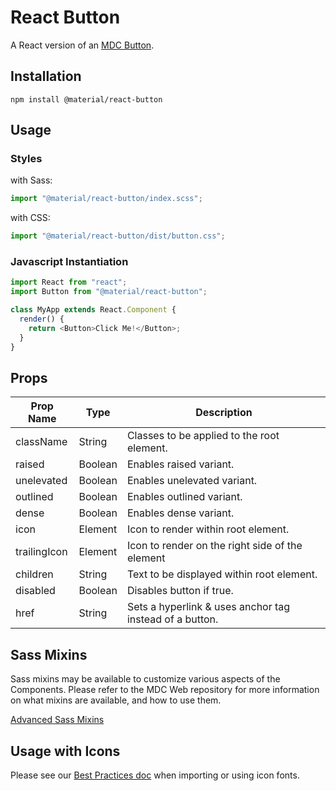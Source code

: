 # React Button

A React version of an [MDC Button](https://github.com/material-components/material-components-web/tree/master/packages/mdc-button).

## Installation

```
npm install @material/react-button
```

## Usage

### Styles

with Sass:

```js
import "@material/react-button/index.scss";
```

with CSS:

```js
import "@material/react-button/dist/button.css";
```

### Javascript Instantiation

```js
import React from "react";
import Button from "@material/react-button";

class MyApp extends React.Component {
  render() {
    return <Button>Click Me!</Button>;
  }
}
```

## Props

| Prop Name    | Type    | Description                                             |
| ------------ | ------- | ------------------------------------------------------- |
| className    | String  | Classes to be applied to the root element.              |
| raised       | Boolean | Enables raised variant.                                 |
| unelevated   | Boolean | Enables unelevated variant.                             |
| outlined     | Boolean | Enables outlined variant.                               |
| dense        | Boolean | Enables dense variant.                                  |
| icon         | Element | Icon to render within root element.                     |
| trailingIcon | Element | Icon to render on the right side of the element         |
| children     | String  | Text to be displayed within root element.               |
| disabled     | Boolean | Disables button if true.                                |
| href         | String  | Sets a hyperlink & uses anchor tag instead of a button. |

## Sass Mixins

Sass mixins may be available to customize various aspects of the Components. Please refer to the
MDC Web repository for more information on what mixins are available, and how to use them.

[Advanced Sass Mixins](https://github.com/material-components/material-components-web/blob/master/packages/mdc-button/README.md#sass-mixins)

## Usage with Icons

Please see our [Best Practices doc](../../docs/best-practices.md#importing-font-icons) when importing or using icon fonts.

